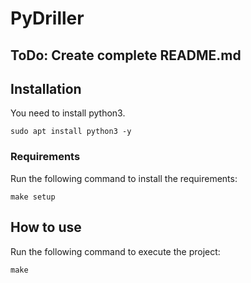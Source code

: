 # PyDriller
## ToDo: Create complete README.md

## Installation
You need to install python3.  
```
sudo apt install python3 -y
```
	
### Requirements
Run the following command to install the requirements:  
```
make setup
```
	
## How to use  
Run the following command to execute the project:
```
make
```
